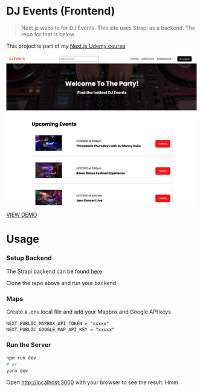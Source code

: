 # DJ Events (Frontend)

> Next.js website for DJ Events. This site uses Strapi as a backend. The repo for that is below

This project is part of my [Next.js Udemy course](https://www.udemy.com/course/nextjs-dev-to-deployment)

![DJ Events](/public/images/screen.png 'DJ Events')

[VIEW DEMO](https://djeventsfrontend.vercel.app)

# Usage

### Setup Backend

The Strapi backend can be found [here](https://github.com/bradtraversy/dj-events-backend)

Clone the repo above and run your backend

### Maps

Create a .env.local file and add your Mapbox and Google API keys

```
NEXT_PUBLIC_MAPBOX_API_TOKEN = "xxxxx"
NEXT_PUBLIC_GOOGLE_MAP_API_KEY = "xxxxx"
```

### Run the Server

```bash
npm run dev
# or
yarn dev
```

Open [http://localhost:3000](http://localhost:3000) with your browser to see the result.
Hmm